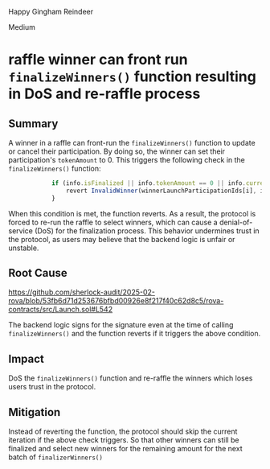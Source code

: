 Happy Gingham Reindeer

Medium

# raffle winner can front run `finalizeWinners()` function resulting in DoS and re-raffle process

## Summary

A winner in a raffle can front-run the `finalizeWinners()` function to update or cancel their participation. By doing so, the winner can set their participation's `tokenAmount` to 0. This triggers the following check in the `finalizeWinners()` function:

```javascript
            if (info.isFinalized || info.tokenAmount == 0 || info.currencyAmount == 0) {
                revert InvalidWinner(winnerLaunchParticipationIds[i], info.userId);
            }
```

When this condition is met, the function reverts. As a result, the protocol is forced to re-run the raffle to select winners, which can cause a denial-of-service (DoS) for the finalization process. This behavior undermines trust in the protocol, as users may believe that the backend logic is unfair or unstable.

## Root Cause

https://github.com/sherlock-audit/2025-02-rova/blob/53fb6d71d253676bfbd00926e8f217f40c62d8c5/rova-contracts/src/Launch.sol#L542

The backend logic signs for the signature even at the time of calling `finalizeWinners()` and the function reverts if it triggers the above condition.

## Impact

DoS the `finalizeWinners()` function and re-raffle the winners which loses users trust in the protocol.

## Mitigation

Instead of reverting the function, the protocol should skip the current iteration if the above check triggers. So that other winners can still be finalized and select new winners for the remaining amount for the next batch of `finalizerWinners()`